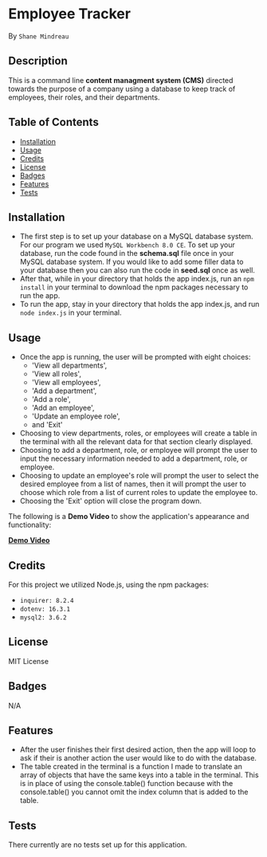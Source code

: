 # Employee Tracker

By `Shane Mindreau`

## Description

This is a command line **content managment system (CMS)** directed towards the purpose of a company using a database to keep track of employees, their roles, and their departments. 

## Table of Contents

- [Installation](#installation)
- [Usage](#usage)
- [Credits](#credits)
- [License](#license)
- [Badges](#badges)
- [Features](#features)
- [Tests](#tests)

## Installation

- The first step is to set up your database on a MySQL database system. For our program we used `MySQL Workbench 8.0 CE`. To set up your database, run the code found in the **schema.sql** file once in your MySQL database system. If you would like to add some filler data to your database then you can also run the code in **seed.sql** once as well.
- After that, while in your directory that holds the app index.js, run an `npm install` in your terminal to download the npm packages necessary to run the app.
- To run the app, stay in your directory that holds the app index.js, and run `node index.js` in your terminal.

## Usage

- Once the app is running, the user will be prompted with eight choices: 
    - 'View all departments',
    - 'View all roles',
    - 'View all employees',
    - 'Add a department',
    - 'Add a role',
    - 'Add an employee',
    - 'Update an employee role',
    -  and 'Exit'
- Choosing to view departments, roles, or employees will create a table in the terminal with all the relevant data for that section clearly displayed.
- Choosing to add a department, role, or employee will prompt the user to input the necessary information needed to add a department, role, or employee.
- Choosing to update an employee's role will prompt the user to select the desired employee from a list of names, then it will prompt the user to choose which role from a list of current roles to update the employee to.
- Choosing the 'Exit' option will close the program down.

The following is a **Demo Video** to show the application's appearance and functionality:

**[Demo Video](https://drive.google.com/file/d/1FZAARYug39rsKfO-UkHkI2NlGEuI3RVU/view)**

## Credits

For this project we utilized Node.js, using the npm packages:
- `inquirer: 8.2.4`
- `dotenv: 16.3.1`
- `mysql2: 3.6.2`

## License

MIT License

## Badges

N/A

## Features

- After the user finishes their first desired action, then the app will loop to ask if their is another action the user would like to do with the database.
- The table created in the terminal is a function I made to translate an array of objects that have the same keys into a table in the terminal. This is in place of using the console.table() function because with the console.table() you cannot omit the index column that is added to the table.

## Tests

There currently are no tests set up for this application.